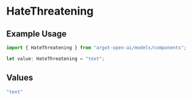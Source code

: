 # HateThreatening

## Example Usage

```typescript
import { HateThreatening } from "argot-open-ai/models/components";

let value: HateThreatening = "text";
```

## Values

```typescript
"text"
```